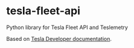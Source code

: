 # tesla-fleet-api
Python library for Tesla Fleet API and Teslemetry

Based on [Tesla Developer documentation](https://developer.tesla.com/docs/fleet-api).